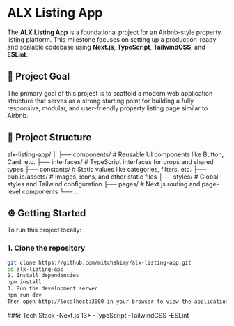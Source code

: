 # ALX Listing App

The **ALX Listing App** is a foundational project for an Airbnb-style property listing platform. This milestone focuses on setting up a production-ready and scalable codebase using **Next.js**, **TypeScript**, **TailwindCSS**, and **ESLint**.

## 🚀 Project Goal

The primary goal of this project is to scaffold a modern web application structure that serves as a strong starting point for building a fully responsive, modular, and user-friendly property listing page similar to Airbnb.

## 📁 Project Structure

alx-listing-app/
│
├── components/ # Reusable UI components like Button, Card, etc.
├── interfaces/ # TypeScript interfaces for props and shared types
├── constants/ # Static values like categories, filters, etc.
├── public/assets/ # Images, icons, and other static files
├── styles/ # Global styles and Tailwind configuration
├── pages/ # Next.js routing and page-level components
└── ...


## ⚙️ Getting Started

To run this project locally:

### 1. Clone the repository

```bash
git clone https://github.com/mitchshimy/alx-listing-app.git
cd alx-listing-app
2. Install dependencies
npm install
3. Run the development server
npm run dev
Then open http://localhost:3000 in your browser to view the application.
```

##🛠️ Tech Stack
-Next.js 13+
-TypeScript
-TailwindCSS
-ESLint
